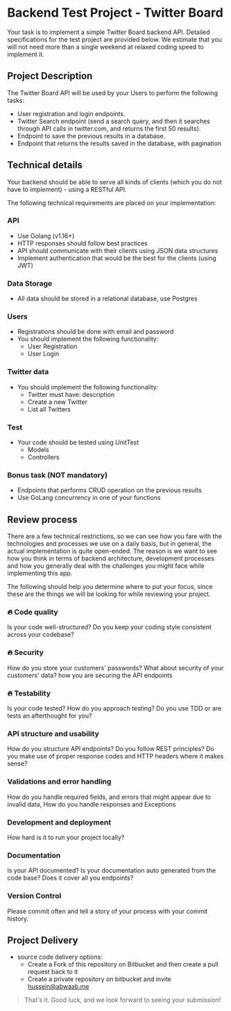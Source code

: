 # Backend Test Project - Twitter Board

Your task is to implement a simple Twitter Board backend API. Detailed specifications for the test project are provided below. We estimate that you will not need more than a single weekend at relaxed coding speed to implement it.

## Project Description

The Twitter Board API will be used by your Users to perform the following tasks:

- User registration and login endpoints.
- Twitter Search endpoint (send a search query, and then it searches through API calls in twitter.com, and returns the first 50 results).
- Endpoint to save the previous results in a database.
- Endpoint that returns the results saved in the database, with pagination

## Technical details

Your backend should be able to serve all kinds of clients (which you do not have to implement) - using a RESTful API.

The following technical requirements are placed on your implementation:

### API

- Use Golang (v1.16+)
- HTTP responses should follow best practices
- API should communicate with their clients using JSON data structures
- Implement authentication that would be the best for the clients (using JWT)

### Data Storage

- All data should be stored in a relational database, use Postgres

### Users

- Registrations should be done with email and password
- You should implement the following functionality:
  - User Registration
  - User Login

### Twitter data

- You should implement the following functionality:
  - Twitter must have: description
  - Create a new Twitter
  - List all Twitters

### Test

- Your code should be tested using UnitTest
  - Models
  - Controllers 

### Bonus task (NOT mandatory)

- Endpoints that performs CRUD operation on the previous results
- Use GoLang concurrency in one of your functions

## Review process

There are a few technical restrictions, so we can see how you fare with the technologies and processes we use on a daily basis, but in general, the actual implementation is quite open-ended. The reason is we want to see how you think in terms of backend architecture, development processes and how you generally deal with the challenges you might face while implementing this app.

The following should help you determine where to put your focus, since these are the things we will be looking for while reviewing your project.

### 🔥 Code quality

Is your code well-structured? Do you keep your coding style consistent across your codebase?

### 🔥 Security

How do you store your customers' passwords? What about security of your customers' data? how you are securing the API endpoints

### 🔥 Testability

Is your code tested? How do you approach testing? Do you use TDD or are tests an afterthought for you?

### API structure and usability

How do you structure API endpoints? Do you follow REST principles? Do you make use of proper response codes and HTTP headers where it makes sense?

### Validations and error handling

How do you handle required fields, and errors that might appear due to invalid data,
How do you handle responses and Exceptions

### Development and deployment

How hard is it to run your project locally?

### Documentation

Is your API documented? Is your documentation auto generated from the code base? Does it cover all you endpoints?

### Version Control

Please commit often and tell a story of your process with your commit history.

## Project Delivery

- source code delivery options:
    * Create a Fork of this repository on Bitbucket and then create a pull request back to it
    * Create a private repository on bitbucket and invite hussein@abwaab.me

> That's it. Good luck, and we look forward to seeing your submission!
